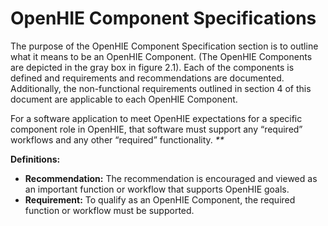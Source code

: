 # OpenHIE Component Specifications

The purpose of the OpenHIE Component Specification section is to outline what it means to be an OpenHIE Component. \(The OpenHIE Components are depicted in the gray box in figure 2.1\). Each of the components is defined and requirements and recommendations are documented. Additionally, the non-functional requirements outlined in section 4 of this document are applicable to each OpenHIE Component.

For a software application to meet OpenHIE expectations for a specific component role in OpenHIE, that software must support any “required” workflows and any other “required” functionality. _\*\*_

**Definitions:**

* **Recommendation:**  The recommendation is encouraged and viewed as an important function or workflow that supports OpenHIE goals. 
* **Requirement:**  To qualify as an OpenHIE Component, the required function or workflow must be supported. 

